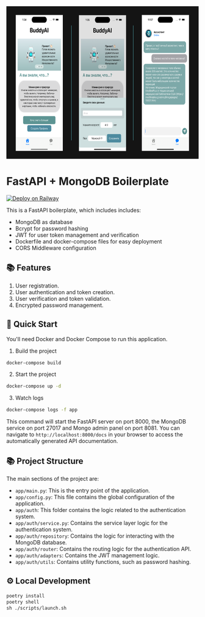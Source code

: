 <img src="images/screenshots.png" width="600" height="400" alt="Description of Image">

# FastAPI + MongoDB Boilerplate

[![Deploy on Railway](https://railway.app/button.svg)](https://railway.app/template/WleFVe?referralCode=UBd_g_)

This is a FastAPI boilerplate, which includes includes:

- MongoDB as database
- Bcrypt for password hashing
- JWT for user token management and verification
- Dockerfile and docker-compose files for easy deployment
- CORS Middleware configuration

## 📚 Features

1. User registration.
2. User authentication and token creation.
3. User verification and token validation.
4. Encrypted password management.

## 🚀 Quick Start

You'll need Docker and Docker Compose to run this application.

1. Build the project

```bash
docker-compose build
```

2. Start the project

```bash
docker-compose up -d
```

3. Watch logs

```bash
docker-compose logs -f app
```

This command will start the FastAPI server on port 8000, the MongoDB service on port 27017 and Mongo admin panel on port 8081.
You can navigate to `http://localhost:8000/docs` in your browser to access the automatically generated API documentation.

## 📚 Project Structure

The main sections of the project are:

- `app/main.py`: This is the entry point of the application.
- `app/config.py`: This file contains the global configuration of the application.
- `app/auth`: This folder contains the logic related to the authentication system.
- `app/auth/service.py`: Contains the service layer logic for the authentication system.
- `app/auth/repository`: Contains the logic for interacting with the MongoDB database.
- `app/auth/router`: Contains the routing logic for the authentication API.
- `app/auth/adapters`: Contains the JWT management logic.
- `app/auth/utils`: Contains utility functions, such as password hashing.

## ⚙️ Local Development

```
poetry install
poetry shell
sh ./scripts/launch.sh
```
